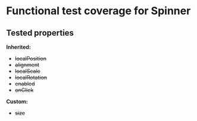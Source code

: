 # Functional test coverage for Spinner
## Tested properties

**Inherited:**
- ~~localPosition~~
- ~~alignment~~
- ~~localScale~~
- ~~localRotation~~
- ~~enabled~~
- ~~onClick~~

**Custom:**
- ~~size~~